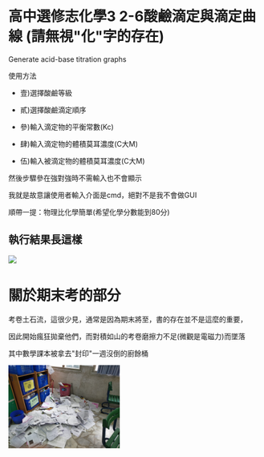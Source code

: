 # 高中選修志化學3 2-6酸鹼滴定與滴定曲線 (請無視"化"字的存在)

Generate acid-base titration graphs

使用方法

 - 壹)選擇酸鹼等級

 - 貳)選擇酸鹼滴定順序

 - 參)輸入滴定物的平衡常數(Kc)

 - 肆)輸入滴定物的體積莫耳濃度(C大M)

 - 伍)輸入被滴定物的體積莫耳濃度(C大M)

然後步驟參在強對強時不需輸入也不會顯示

我就是故意讓使用者輸入介面是cmd，絕對不是我不會做GUI

順帶一提：物理比化學簡單(希望化學分數能到80分)

## 執行結果長這樣

<p align="left">
  <img src="P_20241118_130531.jpg" width="50%"/>
  <br>
</p>

# 關於期末考的部分

考卷土石流，這很少見，通常是因為期末將至，書的存在並不是這麼的重要，

因此開始瘋狂拋棄他們，而對積如山的考卷磨擦力不足(微觀是電磁力)而墜落

其中數學課本被拿去"封印"一週沒倒的廚餘桶

<p align="left">
  <img src="IMG20240628071829.jpg" width="44%"/>
  <br>
</p>
